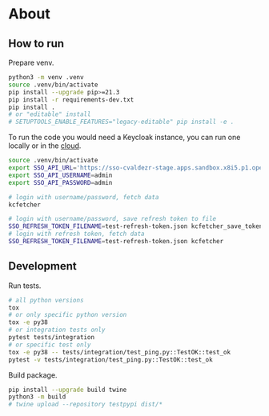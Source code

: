 # About

## How to run

Prepare venv.

```bash
python3 -m venv .venv
source .venv/bin/activate
pip install --upgrade pip>=21.3
pip install -r requirements-dev.txt
pip install .
# or "editable" install
# SETUPTOOLS_ENABLE_FEATURES="legacy-editable" pip install -e .
```

To run the code you would need a Keycloak instance, you can run one locally or
in the [cloud](https://developers.redhat.com/developer-sandbox/get-started).

```bash
source .venv/bin/activate
export SSO_API_URL='https://sso-cvaldezr-stage.apps.sandbox.x8i5.p1.openshiftapps.com/'
export SSO_API_USERNAME=admin
export SSO_API_PASSWORD=admin

# login with username/password, fetch data
kcfetcher

# login with username/password, save refresh token to file
SSO_REFRESH_TOKEN_FILENAME=test-refresh-token.json kcfetcher_save_token
# login with refresh token, fetch data
SSO_REFRESH_TOKEN_FILENAME=test-refresh-token.json kcfetcher
```

## Development

Run tests.

```bash
# all python versions
tox
# or only specific python version
tox -e py38
# or integration tests only
pytest tests/integration
# or specific test only
tox -e py38 -- tests/integration/test_ping.py::TestOK::test_ok
pytest -v tests/integration/test_ping.py::TestOK::test_ok
```

Build package.

```bash
pip install --upgrade build twine
python3 -m build
# twine upload --repository testpypi dist/*
```
